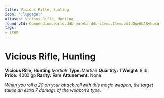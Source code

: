 ```yaml
---
title: Vicious Rifle, Hunting
icon: ':luggage:'
aliases: Vicious Rifle, Hunting
foundryId: Compendium.world.ddb-eureka-ddb-items.Item.zdJdOgv6NARyhuxq
tags:
- Item
---
```


# Vicious Rifle, Hunting

**Vicious Rifle, Hunting**
_Martialr_
**Type:** Martialr
**Quantity:** 1
**Weight:** 8 lb
**Price:** 4000 gp
**Rarity:** Rare
**Attunement:** None

*When you roll a 20 on your attack roll with this magic weapon, the target takes an extra 7 damage of the weapon’s type.*